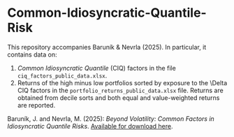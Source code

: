# Common-Idiosyncratic-Quantile-Risk

This repository accompanies Baruník & Nevrla (2025). In particular, it contains data on:
1. *Common Idiosyncratic Quantile* (CIQ) factors in the file `ciq_factors_public_data.xlsx`.
2. Returns of the high minus low portfolios sorted by exposure to the \Delta CIQ factors in the `portfolio_returns_public_data.xlsx` file. Returns are obtained from decile sorts and both equal and value-weighted returns are reported.

Baruník, J. and Nevrla, M. (2025): *Beyond Volatility: Common Factors in Idiosyncratic Quantile Risks*. [Available for download here](https://matejnevrla.github.io/files/common_idio_quant_revised.pdf).
